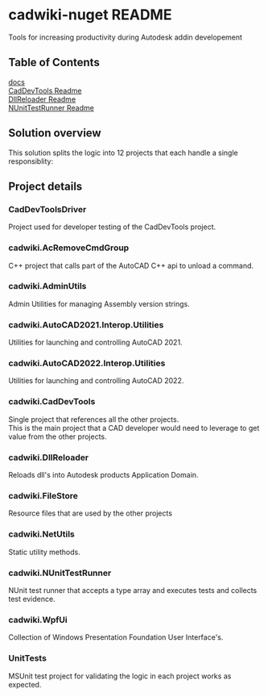 # cadwiki-nuget README  
Tools for increasing productivity during Autodesk addin developement  

## Table of Contents  
[docs](https://github.com/cadwiki/cadwiki-nuget/tree/main/cadwiki-nuget/docs)  
[CadDevTools Readme](https://github.com/cadwiki/cadwiki-nuget/blob/main/README.nuget.cadwiki.CadDevTools.md)  
[DllReloader Readme](https://github.com/cadwiki/cadwiki-nuget/blob/main/README.nuget.cadwiki.DllReloader.md)  
[NUnitTestRunner Readme](https://github.com/cadwiki/cadwiki-nuget/blob/main/README.nuget.cadwiki.NUnitTestRunner.md)  


## Solution overview
This solution splits the logic into 12 projects that each handle a single responsiblity:  

## Project details  

### CadDevToolsDriver  
Project used for developer testing of the CadDevTools project.  

### cadwiki.AcRemoveCmdGroup  
C++ project that calls part of the AutoCAD C++ api to unload a command.  

### cadwiki.AdminUtils  
Admin Utilities for managing Assembly version strings.  

### cadwiki.AutoCAD2021.Interop.Utilities  
Utilities for launching and controlling AutoCAD 2021.   

### cadwiki.AutoCAD2022.Interop.Utilities  
Utilities for launching and controlling AutoCAD 2022.   

### cadwiki.CadDevTools  
Single project that references all the other projects.  
This is the main project that a CAD developer would need to leverage to get value from the other projects.  

### cadwiki.DllReloader  
Reloads dll's into Autodesk products Application Domain.

### cadwiki.FileStore  
Resource files that are used by the other projects

### cadwiki.NetUtils  
Static utility methods.

### cadwiki.NUnitTestRunner  
NUnit test runner that accepts a type array and executes tests and collects test evidence.

### cadwiki.WpfUi  
Collection of Windows Presentation Foundation User Interface's.

### UnitTests  
MSUnit test project for validating the logic in each project works as expected.  
